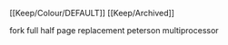 [[Keep/Colour/DEFAULT]] [[Keep/Archived]] 

fork
full half
page replacement
peterson
multiprocessor
